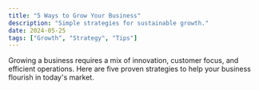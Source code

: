```yaml
---
title: "5 Ways to Grow Your Business"
description: "Simple strategies for sustainable growth."
date: 2024-05-25
tags: ["Growth", "Strategy", "Tips"]
---
```

Growing a business requires a mix of innovation, customer focus, and efficient operations. Here are five proven strategies to help your business flourish in today's market.
